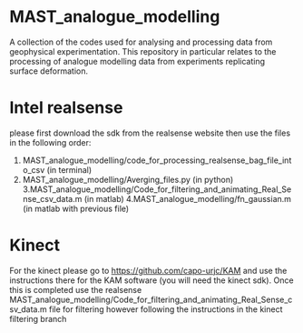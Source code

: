 # MAST_analogue_modelling
A collection of the codes used for analysing and processing data from geophysical experimentation. This repository in particular relates to the processing of analogue modelling data from experiments replicating surface deformation. 
# Intel realsense
please first download the sdk from the realsense website
then use the files in the following order:
1. MAST_analogue_modelling/code_for_processing_realsense_bag_file_into_csv (in terminal)
2. MAST_analogue_modelling/Averging_files.py (in python)
3.MAST_analogue_modelling/Code_for_filtering_and_animating_Real_Sense_csv_data.m (in matlab)
4.MAST_analogue_modelling/fn_gaussian.m (in matlab with previous file)
# Kinect
For the kinect please go to https://github.com/capo-urjc/KAM and use the instructions there for the KAM software (you will need the kinect sdk).
Once this is completed use the realsense MAST_analogue_modelling/Code_for_filtering_and_animating_Real_Sense_csv_data.m file for filtering however following the instructions in the kinect filtering branch
